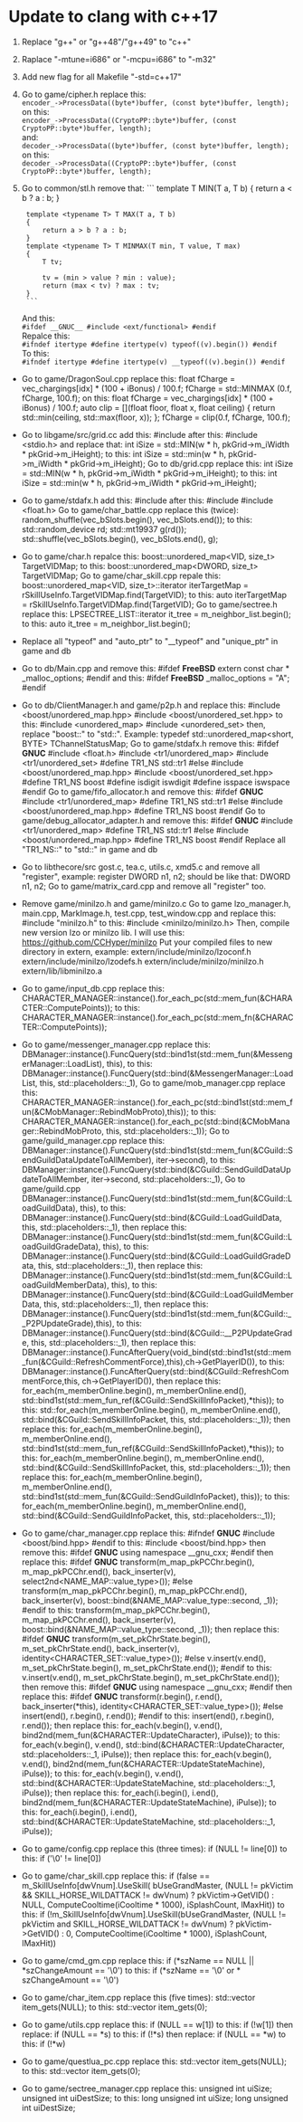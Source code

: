 Update to clang with c++17
=============================
1. Replace "g++" or "g++48"/"g++49" to "c++"

2. Raplace "-mtune=i686" or "-mcpu=i686" to "-m32"

3. Add new flag for all Makefile "-std=c++17"

4. Go to game/cipher.h replace this:  
    `encoder_->ProcessData((byte*)buffer, (const byte*)buffer, length);`  
on this:  
    `encoder_->ProcessData((CryptoPP::byte*)buffer, (const CryptoPP::byte*)buffer, length);`  
and:  
    `decoder_->ProcessData((byte*)buffer, (const byte*)buffer, length);`  
on this:  
    `decoder_->ProcessData((CryptoPP::byte*)buffer, (const CryptoPP::byte*)buffer, length);`

5. Go to common/stl.h remove that:
        ```
        template <typename T> T MIN(T a, T b)
        {
            return a < b ? a : b;
        }

        template <typename T> T MAX(T a, T b)
        {
            return a > b ? a : b;
        }
        template <typename T> T MINMAX(T min, T value, T max)
        {
            T tv;

            tv = (min > value ? min : value);
            return (max < tv) ? max : tv;
        }
        ```    
    And this:  
        ```
        #ifdef __GNUC__
        #include <ext/functional>
        #endif
        ```  
    Repalce this:  
        ```
        #ifndef itertype
        #define itertype(v) typeof((v).begin())
        #endif
        ```  
    To this:  
        ```
        #ifndef itertype
        #define itertype(v) __typeof((v).begin())
        #endif
        ```

- Go to game/DragonSoul.cpp replace this:
        float fCharge = vec_chargings[idx] * (100 + iBonus) / 100.f;
        fCharge = std::MINMAX <float> (0.f, fCharge, 100.f);
    on this:
        float fCharge = vec_chargings[idx] * (100 + iBonus) / 100.f;
        auto clip = [](float floor, float x, float ceiling)
        {
            return std::min(ceiling, std::max(floor, x));
        };
        fCharge = clip(0.f, fCharge, 100.f);

- Go to libgame/src/grid.cc add this:
        #include <algorithm>
    after this:
        #include <stdio.h>
    and replace that:
        int iSize = std::MIN(w * h, pkGrid->m_iWidth * pkGrid->m_iHeight);
    to this:
        int iSize = std::min(w * h, pkGrid->m_iWidth * pkGrid->m_iHeight);
    Go to db/grid.cpp replace this:
        int iSize = std::MIN(w * h, pkGrid->m_iWidth * pkGrid->m_iHeight);
    to this:
        int iSize = std::min(w * h, pkGrid->m_iWidth * pkGrid->m_iHeight);

- Go to game/stdafx.h add this:
        #include <random>
    after this:
        #include <algorithm>
        #include <float.h>
    Go to game/char_battle.cpp replace this (twice):
        random_shuffle(vec_bSlots.begin(), vec_bSlots.end());
    to this:
        std::random_device rd;
        std::mt19937 g(rd());
        std::shuffle(vec_bSlots.begin(), vec_bSlots.end(), g);

- Go to game/char.h repalce this:
        boost::unordered_map<VID, size_t> TargetVIDMap;
    to this:
        boost::unordered_map<DWORD, size_t> TargetVIDMap;
    Go to game/char_skill.cpp repale this:
        boost::unordered_map<VID, size_t>::iterator iterTargetMap = rSkillUseInfo.TargetVIDMap.find(TargetVID);
    to this:
        auto iterTargetMap = rSkillUseInfo.TargetVIDMap.find(TargetVID);
    Go to game/sectree.h replace this:
        LPSECTREE_LIST::iterator it_tree = m_neighbor_list.begin();
    to this:
        auto it_tree = m_neighbor_list.begin();

- Replace all "typeof" and "auto_ptr" to "__typeof" and "unique_ptr" in game and db

- Go to db/Main.cpp and remove this:
        #ifdef __FreeBSD__
        extern const char * _malloc_options;
        #endif
    and this:
        #ifdef __FreeBSD__
            _malloc_options = "A";
        #endif

- Go to db/ClientManager.h and game/p2p.h and replace this:
        #include <boost/unordered_map.hpp>
        #include <boost/unordered_set.hpp>
    to this:
        #include <unordered_map>
        #include <unordered_set>
    then, replace "boost::" to "std::". Example:
        typedef std::unordered_map<short, BYTE> TChannelStatusMap;
    Go to game/stdafx.h remove this:
        #ifdef __GNUC__
        #include <float.h>
        #include <tr1/unordered_map>
        #include <tr1/unordered_set>
        #define TR1_NS std::tr1
        #else
        #include <boost/unordered_map.hpp>
        #include <boost/unordered_set.hpp>
        #define TR1_NS boost
        #define isdigit iswdigit
        #define isspace iswspace
        #endif
    Go to game/fifo_allocator.h and remove this:
        #ifdef __GNUC__
        #include <tr1/unordered_map>
        #define TR1_NS std::tr1
        #else
        #include <boost/unordered_map.hpp>
        #define TR1_NS boost
        #endif
    Go to game/debug_allocator_adapter.h and remove this:
        #ifdef __GNUC__
        #include <tr1/unordered_map>
        #define TR1_NS std::tr1
        #else
        #include <boost/unordered_map.hpp>
        #define TR1_NS boost
        #endif
    Replace all "TR1_NS::" to "std::" in game and db

- Go to libthecore/src gost.c, tea.c, utils.c, xmd5.c and remove all "register", example:
        register DWORD n1, n2;
    should be like that:
        DWORD n1, n2;
    Go to game/matrix_card.cpp and remove all "register" too.

- Remove game/minilzo.h and game/minilzo.c
    Go to game lzo_manager.h, main.cpp, MarkImage.h, test.cpp, test_window.cpp and replace this:
        #include "minilzo.h"
    to this:
        #include <minilzo/minilzo.h>
    Then, compile new version lzo or minilzo lib.
    I will use this:
        https://github.com/CCHyper/minilzo
    Put your compiled files to new directory in extern, example:
        extern/include/minilzo/lzoconf.h
        extern/include/minilzo/lzodefs.h
        extern/include/minilzo/minilzo.h
        extern/lib/libminilzo.a

- Go to game/input_db.cpp replace this:
        CHARACTER_MANAGER::instance().for_each_pc(std::mem_fun(&CHARACTER::ComputePoints));
    to this:
        CHARACTER_MANAGER::instance().for_each_pc(std::mem_fn(&CHARACTER::ComputePoints));
    
- Go to game/messenger_manager.cpp replace this:
        DBManager::instance().FuncQuery(std::bind1st(std::mem_fun(&MessengerManager::LoadList), this),
    to this:
        DBManager::instance().FuncQuery(std::bind(&MessengerManager::LoadList, this, std::placeholders::_1),
    Go to game/mob_manager.cpp replace this:
        CHARACTER_MANAGER::instance().for_each_pc(std::bind1st(std::mem_fun(&CMobManager::RebindMobProto),this));
    to this:
        CHARACTER_MANAGER::instance().for_each_pc(std::bind(&CMobManager::RebindMobProto, this, std::placeholders::_1));
    Go to game/guild_manager.cpp replace this:
        DBManager::instance().FuncQuery(std::bind1st(std::mem_fun(&CGuild::SendGuildDataUpdateToAllMember), iter->second),
    to this:
        DBManager::instance().FuncQuery(std::bind(&CGuild::SendGuildDataUpdateToAllMember, iter->second, std::placeholders::_1),
    Go to game/guild.cpp
        DBManager::instance().FuncQuery(std::bind1st(std::mem_fun(&CGuild::LoadGuildData), this),
    to this:
        DBManager::instance().FuncQuery(std::bind(&CGuild::LoadGuildData, this, std::placeholders::_1),
    then replace this:
        DBManager::instance().FuncQuery(std::bind1st(std::mem_fun(&CGuild::LoadGuildGradeData), this),
    to this:
        DBManager::instance().FuncQuery(std::bind(&CGuild::LoadGuildGradeData, this, std::placeholders::_1),
    then replace this:
        DBManager::instance().FuncQuery(std::bind1st(std::mem_fun(&CGuild::LoadGuildMemberData), this),
    to this:
        DBManager::instance().FuncQuery(std::bind(&CGuild::LoadGuildMemberData, this, std::placeholders::_1),
    then replace this:
        DBManager::instance().FuncQuery(std::bind1st(std::mem_fun(&CGuild::__P2PUpdateGrade),this),
    to this:
        DBManager::instance().FuncQuery(std::bind(&CGuild::__P2PUpdateGrade, this, std::placeholders::_1),
    then replace this:
        DBManager::instance().FuncAfterQuery(void_bind(std::bind1st(std::mem_fun(&CGuild::RefreshCommentForce),this),ch->GetPlayerID()),
    to this:
        DBManager::instance().FuncAfterQuery(std::bind(&CGuild::RefreshCommentForce,this, ch->GetPlayerID()),
    then replace this:
        for_each(m_memberOnline.begin(), m_memberOnline.end(), std::bind1st(std::mem_fun_ref(&CGuild::SendSkillInfoPacket),*this));
    to this:
        std::for_each(m_memberOnline.begin(), m_memberOnline.end(), std::bind(&CGuild::SendSkillInfoPacket, this, std::placeholders::_1));
    then replace this:
        for_each(m_memberOnline.begin(), m_memberOnline.end(), std::bind1st(std::mem_fun_ref(&CGuild::SendSkillInfoPacket),*this));
    to this:
        for_each(m_memberOnline.begin(), m_memberOnline.end(), std::bind(&CGuild::SendSkillInfoPacket, this, std::placeholders::_1));
    then replace this:
        for_each(m_memberOnline.begin(), m_memberOnline.end(), std::bind1st(std::mem_fun(&CGuild::SendGuildInfoPacket), this));
    to this:
        for_each(m_memberOnline.begin(), m_memberOnline.end(), std::bind(&CGuild::SendGuildInfoPacket, this, std::placeholders::_1));

- Go to game/char_manager.cpp replace this:
        #ifndef __GNUC__
        #include <boost/bind.hpp>
        #endif
    to this:
        #include <boost/bind.hpp>
    then remove this:
        #ifdef __GNUC__
            using namespace __gnu_cxx;
        #endif
    then replace this:
        #ifdef __GNUC__
                    transform(m_map_pkPCChr.begin(), m_map_pkPCChr.end(), back_inserter(v), select2nd<NAME_MAP::value_type>());
        #else
                    transform(m_map_pkPCChr.begin(), m_map_pkPCChr.end(), back_inserter(v), boost::bind(&NAME_MAP::value_type::second, _1));
        #endif
    to this:
        transform(m_map_pkPCChr.begin(), m_map_pkPCChr.end(), back_inserter(v), boost::bind(&NAME_MAP::value_type::second, _1));
    then replace this:
        #ifdef __GNUC__
                    transform(m_set_pkChrState.begin(), m_set_pkChrState.end(), back_inserter(v), identity<CHARACTER_SET::value_type>());
        #else
                    v.insert(v.end(), m_set_pkChrState.begin(), m_set_pkChrState.end());
        #endif
    to this:
        v.insert(v.end(), m_set_pkChrState.begin(), m_set_pkChrState.end());
    then remove this:
        #ifdef __GNUC__
            using namespace __gnu_cxx;
        #endif
    then replace this:
        #ifdef __GNUC__
            transform(r.begin(), r.end(), back_inserter(*this), identity<CHARACTER_SET::value_type>());
        #else
            insert(end(), r.begin(), r.end());
        #endif
    to this:
        insert(end(), r.begin(), r.end());
    then replace this:
        for_each(v.begin(), v.end(), bind2nd(mem_fun(&CHARACTER::UpdateCharacter), iPulse));
    to this:
        for_each(v.begin(), v.end(), std::bind(&CHARACTER::UpdateCharacter, std::placeholders::_1, iPulse));
    then replace this:
        for_each(v.begin(), v.end(), bind2nd(mem_fun(&CHARACTER::UpdateStateMachine), iPulse));
    to this:
        for_each(v.begin(), v.end(), std::bind(&CHARACTER::UpdateStateMachine, std::placeholders::_1, iPulse));
    then replace this:
        for_each(i.begin(), i.end(),
                bind2nd(mem_fun(&CHARACTER::UpdateStateMachine), iPulse));
    to this:
        for_each(i.begin(), i.end(), std::bind(&CHARACTER::UpdateStateMachine, std::placeholders::_1, iPulse));

- Go to game/config.cpp replace this (three times):
        if (NULL != line[0])
    to this:
        if ('\0' != line[0])

- Go to game/char_skill.cpp replace this:
        if (false == 
        m_SkillUseInfo[dwVnum].UseSkill(
            bUseGrandMaster,
            (NULL != pkVictim && SKILL_HORSE_WILDATTACK != dwVnum) ? pkVictim->GetVID() : NULL,
            ComputeCooltime(iCooltime * 1000),
            iSplashCount,
            lMaxHit))
    to this:
        if (!m_SkillUseInfo[dwVnum].UseSkill(bUseGrandMaster, (NULL != pkVictim and SKILL_HORSE_WILDATTACK != dwVnum) ? pkVictim->GetVID() : 0, ComputeCooltime(iCooltime * 1000), iSplashCount, lMaxHit))

- Go to game/cmd_gm.cpp replace this:
        if (*szName == NULL || *szChangeAmount == '\0')
    to this:
        if (*szName == '\0' or * szChangeAmount == '\0')

- Go to game/char_item.cpp replace this (five times):
        std::vector <LPITEM> item_gets(NULL);
    to this:
        std::vector <LPITEM> item_gets(0);

- Go to game/utils.cpp replace this:
        if (NULL == w[1])
    to this:
        if (!w[1])
    then replace:
        if (NULL == *s)
    to this:
        if (!*s)
    then replace:
        if (NULL == *w)
    to this:
        if (!*w)

- Go to game/questlua_pc.cpp replace this:
        std::vector <LPITEM> item_gets(NULL);
    to this:
        std::vector <LPITEM> item_gets(0);

- Go to game/sectree_manager.cpp replace this:
        unsigned int uiSize;
        unsigned int uiDestSize;
    to this:
        long unsigned int uiSize;
        long unsigned int uiDestSize;